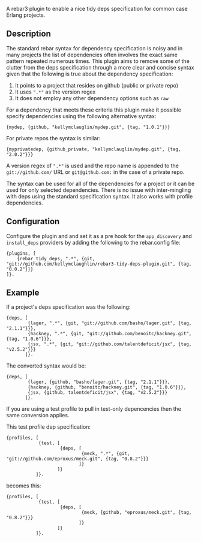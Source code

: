 A rebar3 plugin to enable a nice tidy deps specification for common case
Erlang projects.

## Description

The standard rebar syntax for dependency specification is noisy and in
many projects the list of dependencies often involves the exact same
pattern repeated numerous times. This plugin aims to remove some of
the clutter from the deps specification through a more clear and
concise syntax given that the following is true about the dependency
specification:

1. It points to a project that resides on github (public or private repo)
1. It uses `".*"` as the version regex
1. It does not employ any other dependency options such as `raw`

For a dependency that meets these criteria this plugin make it
possible specify dependencies using the following alternative syntax:

```
{mydep, {github, "kellymclauglin/mydep.git", {tag, "1.0.1"}}}
```

For private repos the syntax is similar:

```
{myprivatedep, {github_private, "kellymclauglin/mydep.git", {tag, "2.0.2"}}}
```

A version regex of `".*"` is used and the repo name is appended to the
`git://github.com/` URL or `git@github.com:` in the case of a private
repo.

The syntax can be used for all of the dependencies for a project or it
can be used for only selected dependencies. There is no issue with
inter-mingling with deps using the standard specification syntax. It
also works with profile dependencies.

## Configuration

Configure the plugin and and set it as a pre hook for the
`app_discovery` and `install_deps` providers by adding the following
to the rebar.config file:

```
{plugins, [
    {rebar_tidy_deps, ".*", {git, "git://github.com/kellymclaughlin/rebar3-tidy-deps-plugin.git", {tag, "0.0.2"}}}
]}.
```

## Example

If a project's deps specification was the following:

```
{deps, [
        {lager, ".*", {git, "git://github.com/basho/lager.git", {tag, "2.1.1"}}},
        {hackney, ".*", {git, "git://github.com/benoitc/hackney.git", {tag, "1.0.6"}}},
        {jsx, ".*", {git, "git://github.com/talentdeficit/jsx", {tag, "v2.5.2"}}}
       ]}.
```

The converted syntax would be:

```
{deps, [
        {lager, {github, "basho/lager.git", {tag, "2.1.1"}}},
        {hackney, {github, "benoitc/hackney.git", {tag, "1.0.6"}}},
        {jsx, {github, talentdeficit/jsx", {tag, "v2.5.2"}}}
       ]}.
```

If you are using a test profile to pull in test-only depencencies then
the same conversion applies.

This test profile dep specification:

```
{profiles, [
            {test, [
                    {deps, [
                            {meck, ".*", {git, "git://github.com/eproxus/meck.git", {tag, "0.8.2"}}}
                           ]}
                   ]}
           ]}.
```

becomes this:

```
{profiles, [
            {test, [
                    {deps, [
                            {meck, {github, "eproxus/meck.git", {tag, "0.8.2"}}}
                           ]}
                   ]}
           ]}.
```
